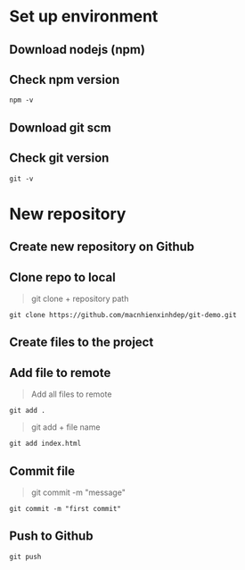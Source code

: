 # Set up environment
## Download nodejs (npm)
## Check npm version
```
npm -v
```
## Download git scm
## Check git version
```
git -v
```
# New repository
## Create new repository on Github
## Clone repo to local
> git clone + repository path

```
git clone https://github.com/macnhienxinhdep/git-demo.git
```
## Create files to the project
## Add file to remote
> Add all files to remote

```
git add .
```

> git add + file name

```
git add index.html
```
## Commit file
> git commit -m "message"

```
git commit -m "first commit"
```
## Push to Github
```
git push
```